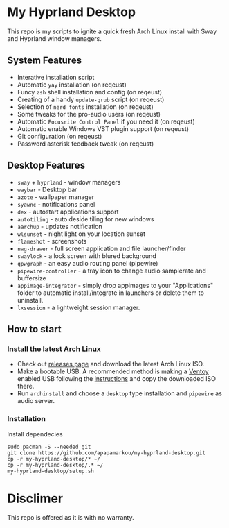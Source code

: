 # My Hyprland Desktop

This repo is my scripts to ignite a quick fresh Arch Linux install with Sway and Hyprland window managers. 

## System Features

- Interative installation script
- Automatic `yay` installation (on reqeust)
- Funcy `zsh` shell installation and config (on reqeust)
- Creating of a handy `update-grub` script (on reqeust)
- Selection of `nerd fonts` installation (on reqeust)
- Some tweaks for the pro-audio users (on reqeust)
- Automatic `Focusrite Control Panel` if you need it (on reqeust)
- Automatic enable Windows VST plugin support (on reqeust)
- Git configuration (on reqeust)
- Password asterisk feedback tweak (on reqeust)

## Desktop Features

- `sway` + `hyprland` - window managers
- `waybar` - Desktop bar
- `azote` - wallpaper manager
- `syawnc` - notifications panel
- `dex` - autostart applications support
- `autotiling` - auto deside tiling for new windows
- `aarchup` - updates notification
- `wlsunset` - night light on your location sunset
- `flameshot` - screenshots
- `nwg-drawer` - full screen application and file launcher/finder
- `swaylock` - a lock screen with blured background
- `qpwgraph` - an easy audio routing panel (pipewire)
- `pipewire-controller` - a tray icon to change audio samplerate and buffersize
- `appimage-integrator` - simply drop appimages to your "Applications" folder to automatic install/integrate in launchers or delete them to uninstall.
- `lxsession` - a lightweight session manager.

## How to start

### Install the latest Arch Linux

- Check out [releases page](https://archlinux.org/releng/releases/) and download the latest Arch Linux ISO.
- Make a bootable USB. A recommended method is making a [Ventoy](https://www.ventoy.net/en/download.html) enabled USB following the [instructions](https://www.ventoy.net/en/doc_start.html) and copy the downloaded ISO there.
- Run `archinstall` and choose a `desktop` type installation and `pipewire` as audio server.

### Installation

Install dependecies
```
sudo pacman -S --needed git
git clone https://github.com/apapamarkou/my-hyprland-desktop.git
cp -r my-hyprland-desktop/* ~/
cp -r my-hyprland-desktop/.* ~/
my-hyprland-desktop/setup.sh
```

# Disclimer

This repo is offered as it is with no warranty.
